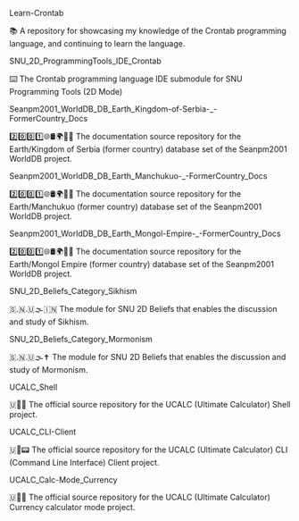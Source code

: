
Learn-Crontab

📚️ A repository for showcasing my knowledge of the Crontab programming language, and continuing to learn the language. 

SNU_2D_ProgrammingTools_IDE_Crontab

⌨️ The Crontab programming language IDE submodule for SNU Programming Tools (2D Mode)

Seanpm2001_WorldDB_DB_Earth_Kingdom-of-Serbia-_-FormerCountry_Docs

2️⃣️0️⃣️0️⃣️1️⃣️🌐️🛢️🌍️🏴️📖️ The documentation source repository for the Earth/Kingdom of Serbia (former country) database set of the Seanpm2001 WorldDB project. 

Seanpm2001_WorldDB_DB_Earth_Manchukuo-_-FormerCountry_Docs

2️⃣️0️⃣️0️⃣️1️⃣️🌐️🛢️🌍️🏴️📖️ The documentation source repository for the Earth/Manchukuo (former country) database set of the Seanpm2001 WorldDB project. 

Seanpm2001_WorldDB_DB_Earth_Mongol-Empire-_-FormerCountry_Docs

2️⃣️0️⃣️0️⃣️1️⃣️🌐️🛢️🌍️🏴️📖️ The documentation source repository for the Earth/Mongol Empire (former country) database set of the Seanpm2001 WorldDB project. 

SNU_2D_Beliefs_Category_Sikhism

🇸.🇳.🇺🌫️🇮🇳️ The module for SNU 2D Beliefs that enables the discussion and study of Sikhism.

SNU_2D_Beliefs_Category_Mormonism

🇸.🇳.🇺🌫️✝️ The module for SNU 2D Beliefs that enables the discussion and study of Mormonism.

UCALC_Shell

🇺🧮️🐚️ The official source repository for the UCALC (Ultimate Calculator) Shell project.

UCALC_CLI-Client

🇺🧮️📟️ The official source repository for the UCALC (Ultimate Calculator) CLI (Command Line Interface) Client project.

UCALC_Calc-Mode_Currency

🇺🧮️💱️ The official source repository for the UCALC (Ultimate Calculator) Currency calculator mode project.

